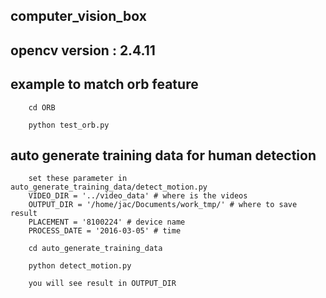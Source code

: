 ## computer_vision_box

## opencv version : 2.4.11

## example to match orb feature

        cd ORB

        python test_orb.py

## auto generate training data for human detection

        set these parameter in auto_generate_training_data/detect_motion.py
        VIDEO_DIR = '../video_data' # where is the videos
        OUTPUT_DIR = '/home/jac/Documents/work_tmp/' # where to save result
        PLACEMENT = '8100224' # device name
        PROCESS_DATE = '2016-03-05' # time

        cd auto_generate_training_data

        python detect_motion.py

        you will see result in OUTPUT_DIR